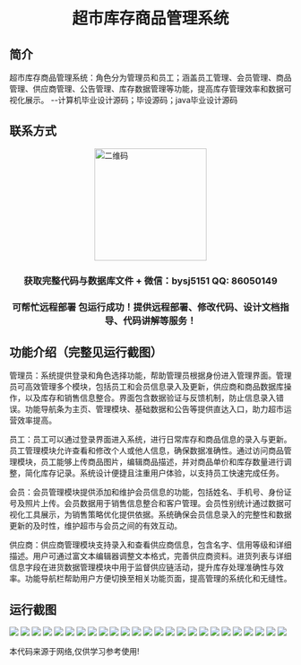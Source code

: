 <p><h1 align="center">超市库存商品管理系统</h1></p>

## 简介
超市库存商品管理系统：角色分为管理员和员工；涵盖员工管理、会员管理、商品管理、供应商管理、公告管理、库存数据管理等功能，提高库存管理效率和数据可视化展示。    --计算机毕业设计源码；毕设源码；java毕业设计源码


## 联系方式
<img src="https://bs-1329754181.cos.ap-shanghai.myqcloud.com/wx.jpg" alt="二维码" style="display: block; margin: 0 auto;" width="200px">
<p><h3 align="center">获取完整代码与数据库文件 + 微信：bysj5151 QQ: 86050149</h3></p>
<p><h3 align="center">可帮忙远程部署 包运行成功！提供远程部署、修改代码、设计文档指导、代码讲解等服务！</h3></p>

## 功能介绍（完整见运行截图）
管理员：系统提供登录和角色选择功能，帮助管理员根据身份进入管理界面。管理员可高效管理多个模块，包括员工和会员信息录入及更新，供应商和商品数据库操作，以及库存和销售信息整合。界面包含数据验证与反馈机制，防止信息录入错误。功能导航条为主页、管理模块、基础数据和公告等提供直达入口，助力超市运营效率提高。

员工：员工可以通过登录界面进入系统，进行日常库存和商品信息的录入与更新。员工管理模块允许查看和修改个人或他人信息，确保数据准确性。通过访问商品管理模块，员工能够上传商品图片，编辑商品描述，并对商品单价和库存数量进行调整，简化库存记录。系统设计便捷且注重用户体验，以支持员工快速完成任务。

会员：会员管理模块提供添加和维护会员信息的功能，包括姓名、手机号、身份证号及照片上传。会员数据用于销售信息整合和客户管理。会员性别统计通过数据可视化工具展示，为销售策略优化提供依据。系统确保会员信息录入的完整性和数据更新的及时性，维护超市与会员之间的有效互动。

供应商：供应商管理模块支持录入和查看供应商信息，包含名字、信用等级和详细描述。用户可通过富文本编辑器调整文本格式，完善供应商资料。进货列表与详细信息字段在进货数据管理模块中用于监督供应链活动，提升库存处理准确性与效率。功能导航栏帮助用户方便切换至相关功能页面，提高管理的系统化和无缝性。


## 运行截图
![](https://bs-1329754181.cos.ap-shanghai.myqcloud.com/ssm/SupermarketInventoryManagementSystem1/img/001.jpg)
![](https://bs-1329754181.cos.ap-shanghai.myqcloud.com/ssm/SupermarketInventoryManagementSystem1/img/002.jpg)
![](https://bs-1329754181.cos.ap-shanghai.myqcloud.com/ssm/SupermarketInventoryManagementSystem1/img/003.jpg)
![](https://bs-1329754181.cos.ap-shanghai.myqcloud.com/ssm/SupermarketInventoryManagementSystem1/img/004.jpg)
![](https://bs-1329754181.cos.ap-shanghai.myqcloud.com/ssm/SupermarketInventoryManagementSystem1/img/005.jpg)
![](https://bs-1329754181.cos.ap-shanghai.myqcloud.com/ssm/SupermarketInventoryManagementSystem1/img/006.jpg)
![](https://bs-1329754181.cos.ap-shanghai.myqcloud.com/ssm/SupermarketInventoryManagementSystem1/img/007.jpg)
![](https://bs-1329754181.cos.ap-shanghai.myqcloud.com/ssm/SupermarketInventoryManagementSystem1/img/008.jpg)
![](https://bs-1329754181.cos.ap-shanghai.myqcloud.com/ssm/SupermarketInventoryManagementSystem1/img/009.jpg)
![](https://bs-1329754181.cos.ap-shanghai.myqcloud.com/ssm/SupermarketInventoryManagementSystem1/img/010.jpg)
![](https://bs-1329754181.cos.ap-shanghai.myqcloud.com/ssm/SupermarketInventoryManagementSystem1/img/011.jpg)
![](https://bs-1329754181.cos.ap-shanghai.myqcloud.com/ssm/SupermarketInventoryManagementSystem1/img/012.jpg)
![](https://bs-1329754181.cos.ap-shanghai.myqcloud.com/ssm/SupermarketInventoryManagementSystem1/img/013.jpg)
![](https://bs-1329754181.cos.ap-shanghai.myqcloud.com/ssm/SupermarketInventoryManagementSystem1/img/014.jpg)
![](https://bs-1329754181.cos.ap-shanghai.myqcloud.com/ssm/SupermarketInventoryManagementSystem1/img/015.jpg)
![](https://bs-1329754181.cos.ap-shanghai.myqcloud.com/ssm/SupermarketInventoryManagementSystem1/img/016.jpg)
![](https://bs-1329754181.cos.ap-shanghai.myqcloud.com/ssm/SupermarketInventoryManagementSystem1/img/017.jpg)
![](https://bs-1329754181.cos.ap-shanghai.myqcloud.com/ssm/SupermarketInventoryManagementSystem1/img/018.jpg)
![](https://bs-1329754181.cos.ap-shanghai.myqcloud.com/ssm/SupermarketInventoryManagementSystem1/img/019.jpg)
![](https://bs-1329754181.cos.ap-shanghai.myqcloud.com/ssm/SupermarketInventoryManagementSystem1/img/020.jpg)
![](https://bs-1329754181.cos.ap-shanghai.myqcloud.com/ssm/SupermarketInventoryManagementSystem1/img/021.jpg)
![](https://bs-1329754181.cos.ap-shanghai.myqcloud.com/ssm/SupermarketInventoryManagementSystem1/img/022.jpg)
![](https://bs-1329754181.cos.ap-shanghai.myqcloud.com/ssm/SupermarketInventoryManagementSystem1/img/023.jpg)
![](https://bs-1329754181.cos.ap-shanghai.myqcloud.com/ssm/SupermarketInventoryManagementSystem1/img/024.jpg)
![](https://bs-1329754181.cos.ap-shanghai.myqcloud.com/ssm/SupermarketInventoryManagementSystem1/img/025.jpg)

<p>本代码来源于网络,仅供学习参考使用!</p>

